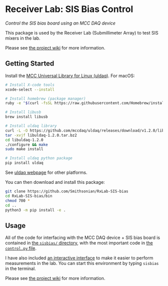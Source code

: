 Receiver Lab: SIS Bias Control
==============================

*Control the SIS bias board using an MCC DAQ device* 

This package is used by the Receiver Lab (Submillimeter Array) to test SIS mixers in the lab.

Please see [the project wiki](https://github.com/Smithsonian/RxLab-SIS-bias/wiki) for more information.

Getting Started
---------------

Install the [MCC Universal Library for Linux (uldaq)](https://github.com/mccdaq/uldaq). For macOS:
```bash
# Install X-code tools
xcode-select --install

# Install homebrew (package manager)
ruby -e "$(curl -fsSL https://raw.githubusercontent.com/Homebrew/install/master/install)"

# Install libusb
brew install libusb

# Install uldaq library
curl -L -O https://github.com/mccdaq/uldaq/releases/download/v1.2.0/libuldaq-1.2.0.tar.bz2
tar -xvjf libuldaq-1.2.0.tar.bz2
cd libuldaq-1.2.0
./configure && make
sudo make install

# Install uldaq python package
pip install uldaq
```
See [uldaq webpage](https://github.com/mccdaq/uldaq) for other platforms.

You can then download and install this package:
```bash
git clone https://github.com/Smithsonian/RxLab-SIS-bias
cd RxLab-SIS-bias/bin
chmod 700 *
cd ..
python3 -m pip install -e .
```

Usage
-----

All of the code for interfacing with the MCC DAQ device + SIS bias board is contained in [the `sisbias/` directory](https://github.com/Smithsonian/RxLab-SIS-bias/tree/main/sisbias), with the most important code in [the `control.py` file](https://github.com/Smithsonian/RxLab-SIS-bias/blob/main/sisbias/control.py).

I have also included [an interactive interface](https://github.com/Smithsonian/RxLab-SIS-bias/blob/main/bin/sisbias) to make it easier to perform measurements in the lab. You can start this environment by typing `sisbias` in the terminal.

Please see [the project wiki](https://github.com/Smithsonian/RxLab-SIS-bias/wiki) for more information.
